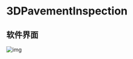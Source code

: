 # 3DPavementInspection

## 软件界面

![img](https://imgurl-x.oss-cn-hangzhou.aliyuncs.com/img/%E5%9B%BE%E7%89%871.png)

